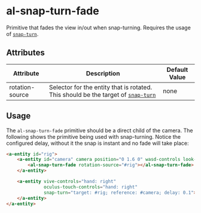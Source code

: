 # al-snap-turn-fade
Primitive that fades the view in/out when snap-turning. Requires the usage of [`snap-turn`](../../movement/snap-turn.component).

## Attributes
| Attribute | Description | Default Value |
|-----------|-------------|---------------|
| rotation-source | Selector for the entity that is rotated. This should be the target of [`snap-turn`](../../movement/snap-turn.component) | none |

## Usage
The `al-snap-turn-fade` primitive should be a direct child of the camera. The following shows the primitive being used with snap-turning. Notice the configured delay, without it the snap is instant and no fade will take place:
```HTML
<a-entity id="rig">
    <a-entity id="camera" camera position="0 1.6 0" wasd-controls look-controls>
        <al-snap-turn-fade rotation-source="#rig"></al-snap-turn-fade>
    </a-entity>

    <a-entity vive-controls="hand: right"
              oculus-touch-controls="hand: right"
              snap-turn="target: #rig; reference: #camera; delay: 0.1">
    </a-entity>
</a-entity>
```